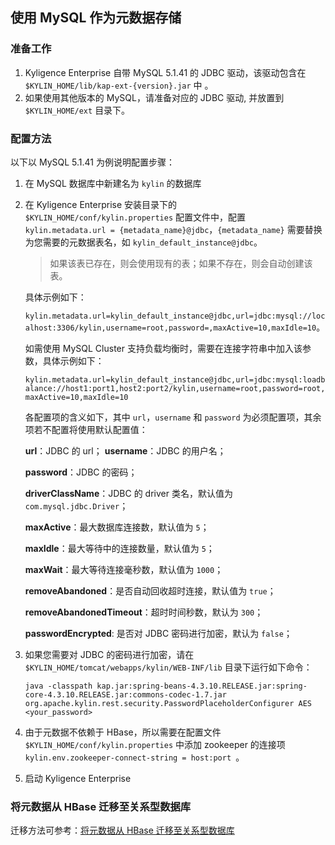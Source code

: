 ## 使用 MySQL 作为元数据存储

### 准备工作

1. Kyligence Enterprise 自带 MySQL 5.1.41 的 JDBC 驱动，该驱动包含在 `$KYLIN_HOME/lib/kap-ext-{version}.jar` 中 。
2. 如果使用其他版本的 MySQL，请准备对应的 JDBC 驱动, 并放置到 `$KYLIN_HOME/ext` 目录下。

### 配置方法
以下以 MySQL 5.1.41 为例说明配置步骤：
1. 在 MySQL 数据库中新建名为 `kylin` 的数据库

2. 在 Kyligence Enterprise 安装目录下的 `$KYLIN_HOME/conf/kylin.properties` 配置文件中，配置 `kylin.metadata.url = {metadata_name}@jdbc`，`{metadata_name}` 需要替换为您需要的元数据表名，如 `kylin_default_instance@jdbc`。

   > 如果该表已存在，则会使用现有的表；如果不存在，则会自动创建该表。

   具体示例如下：

   `kylin.metadata.url=kylin_default_instance@jdbc,url=jdbc:mysql://localhost:3306/kylin,username=root,password=,maxActive=10,maxIdle=10`。

   如需使用 MySQL Cluster 支持负载均衡时，需要在连接字符串中加入该参数，具体示例如下：

   `kylin.metadata.url=kylin_default_instance@jdbc,url=jdbc:mysql:loadbalance://host1:port1,host2:port2/kylin,username=root,password=root,maxActive=10,maxIdle=10`

   各配置项的含义如下，其中 `url`，`username` 和 `password` 为必须配置项，其余项若不配置将使用默认配置值：

    **url**：JDBC 的 url；
    **username**：JDBC 的用户名；

    **password**：JDBC 的密码；

    **driverClassName**：JDBC 的 driver 类名，默认值为 `com.mysql.jdbc.Driver`；

    **maxActive**：最大数据库连接数，默认值为 `5`；

    **maxIdle**：最大等待中的连接数量，默认值为 `5`；

    **maxWait**：最大等待连接毫秒数，默认值为 `1000`；

    **removeAbandoned**：是否自动回收超时连接，默认值为 `true`；

    **removeAbandonedTimeout**：超时时间秒数，默认为 `300`；

    **passwordEncrypted**: 是否对 JDBC 密码进行加密，默认为 `false`；

3. 如果您需要对 JDBC 的密码进行加密，请在 `$KYLIN_HOME/tomcat/webapps/kylin/WEB-INF/lib` 目录下运行如下命令：

   ```shell
   java -classpath kap.jar:spring-beans-4.3.10.RELEASE.jar:spring-core-4.3.10.RELEASE.jar:commons-codec-1.7.jar org.apache.kylin.rest.security.PasswordPlaceholderConfigurer AES <your_password>
   ```

4. 由于元数据不依赖于 HBase，所以需要在配置文件 `$KYLIN_HOME/conf/kylin.properties` 中添加 zookeeper 的连接项 `kylin.env.zookeeper-connect-string = host:port `。

5. 启动 Kyligence Enterprise

### 将元数据从 HBase 迁移至关系型数据库

迁移方法可参考：[将元数据从 HBase 迁移至关系型数据库](.\metastore_jdbc_move.cn.md)
